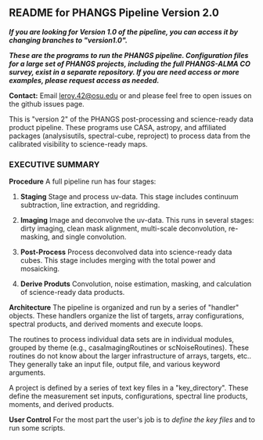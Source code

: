 ## README for PHANGS Pipeline Version 2.0

***If you are looking for Version 1.0 of the pipeline, you can access it by changing branches to "version1.0".***

***These are the programs to run the PHANGS pipeline. Configuration
files for a large set of PHANGS projects, including the full
PHANGS-ALMA CO survey, exist in a separate repository. If you are need
access or more examples, please request access as needed.***

**Contact:** Email leroy.42@osu.edu or and please feel free to open
issues on the github issues page.

This is "version 2" of the PHANGS post-processing and science-ready
data product pipeline. These programs use CASA, astropy, and
affiliated packages (analysisutils, spectral-cube, reproject) to
process data from the calibrated visibility to science-ready maps.

### EXECUTIVE SUMMARY

**Procedure** A full pipeline run has four stages:

1. **Staging** Stage and process uv-data. This stage includes
continuum subtraction, line extraction, and regridding.

2. **Imaging** Image and deconvolve the uv-data. This runs in several
stages: dirty imaging, clean mask alignment, multi-scale
deconvolution, re-masking, and single convolution.

3. **Post-Process** Process deconvolved data into science-ready data
cubes. This stage includes merging with the total power and
mosaicking.

4. **Derive Produts** Convolution, noise estimation, masking, and
calculation of science-ready data products.

**Architecture** The pipeline is organized and run by a series of
"handler" objects. These handlers organize the list of targets, array
configurations, spectral products, and derived moments and execute
loops.

The routines to process individual data sets are in individual
modules, grouped by theme (e.g., casaImagingRoutines or
scNoiseRoutines). These routines do not know about the larger
infrastructure of arrays, targets, etc.. They generally take an input
file, output file, and various keyword arguments.

A project is defined by a series of text key files in a
"key_directory". These define the measurement set inputs,
configurations, spectral line products, moments, and derived
products. 

**User Control** For the most part the user's job is to *define the
key files* and to run some scripts.

